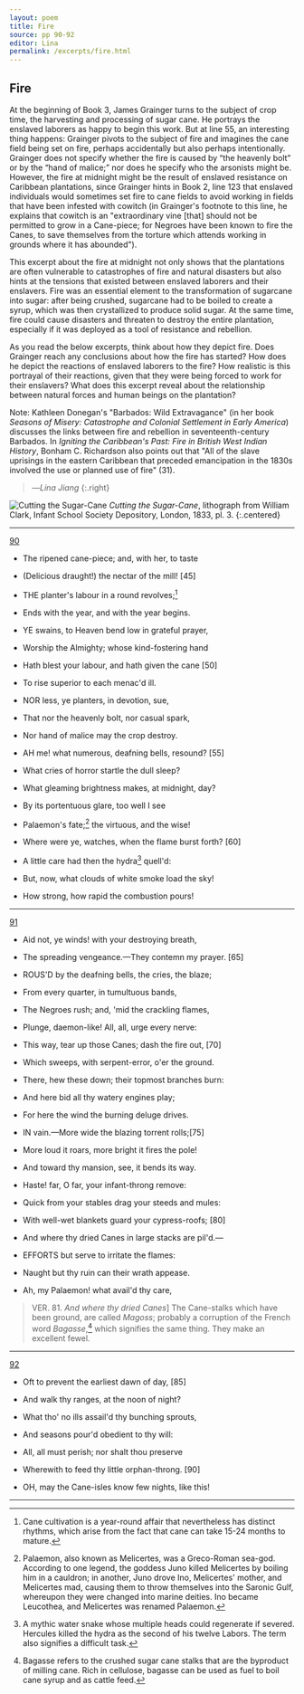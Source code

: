```yaml
---
layout: poem
title: Fire
source: pp 90-92
editor: Lina
permalink: /excerpts/fire.html
---
```



## Fire

At the beginning of Book 3, James Grainger turns to the subject of crop time, the harvesting and processing of sugar cane. He portrays the enslaved laborers as happy to begin this work. But at line 55, an interesting thing happens: Grainger pivots to the subject of fire and imagines the cane field being set on fire, perhaps accidentally but also perhaps intentionally. Grainger does not specify whether the fire is caused by “the heavenly bolt” or by the “hand of malice;” nor does he specify who the arsonists might be. However, the fire at midnight might be the result of enslaved resistance on Caribbean plantations, since Grainger hints in Book 2, line 123 that enslaved individuals would sometimes set fire to cane fields to avoid working in fields that have been infested with cowitch (in Grainger's footnote to this line, he explains that cowitch is an "extraordinary vine [that] should not be permitted to grow in a Cane-piece; for Negroes have been known to fire the Canes, to save themselves from the torture which attends working in grounds where it has abounded").

This excerpt about the fire at midnight not only shows that the plantations are often vulnerable to catastrophes of fire and natural disasters but also hints at the tensions that existed between enslaved laborers and their enslavers. Fire was an essential element to the transformation of sugarcane into sugar: after being crushed, sugarcane had to be boiled to create a syrup, which was then crystallized to produce solid sugar. At the same time, fire could cause disasters and threaten to destroy the entire plantation, especially if it was deployed as a tool of resistance and rebellion.

As you read the below excerpts, think about how they depict fire. Does Grainger reach any conclusions about how the fire has started? How does he depict the reactions of enslaved laborers to the fire? How realistic is this portrayal of their reactions, given that they were being forced to work for their enslavers? What does this excerpt reveal about the relationship between natural forces and human beings on the plantation?


Note: Kathleen Donegan's "Barbados: Wild Extravagance" (in her book *Seasons of Misery: Catastrophe and Colonial Settlement in Early America*) discusses the links between fire and rebellion in seventeenth-century Barbados. In *Igniting the Caribbean's Past: Fire in British West Indian History*, Bonham C. Richardson also points out that "All of the slave uprisings in the eastern Caribbean that preceded emancipation in the 1830s involved the use or planned use of fire" (31).

> —*Lina Jiang*
{:.right}


<img src="{{site.baseurl}}/assets/cutting_the_sugar-cane.jpg"
alt="Cutting the Sugar-Cane"
class="center-image" />
*Cutting the Sugar-Cane*, lithograph from William Clark, Infant School Society Depository, London, 1833, pl. 3.
{:.centered}

---


[90]({{site.baseurl}}/images/p0104.jpg)

- The ripened cane-piece; and, with her, to taste
- \(Delicious draught!\) the nectar of the mill! [45]

- THE planter's labour in a round revolves;[^f90n1]
- Ends with the year, and with the year begins.

- YE swains, to Heaven bend low in grateful prayer,
- Worship the Almighty; whose kind-fostering hand
- Hath blest your labour, and hath given the cane [50]
- To rise superior to each menac'd ill.

- NOR less, ye planters, in devotion, sue,
- That nor the heavenly bolt, nor casual spark,
- Nor hand of malice may the crop destroy.

- AH me! what numerous, deafning bells, resound? [55]
- What cries of horror startle the dull sleep?
- What gleaming brightness makes, at midnight, day?
- By its portentuous glare, too well I see
- Palaemon's fate;[^f90n2] the virtuous, and the wise!
- Where were ye, watches, when the flame burst forth? [60]
- A little care had then the hydra[^f90n3] quell'd:
- But, now, what clouds of white smoke load the sky!
- How strong, how rapid the combustion pours!

[^f90n1]: Cane cultivation is a year-round affair that nevertheless has distinct rhythms, which arise from the fact that cane can take 15-24 months to mature.  

[^f90n2]: Palaemon, also known as Melicertes, was a Greco-Roman sea-god. According to one legend, the goddess Juno killed Melicertes by boiling him in a cauldron; in another, Juno drove Ino, Melicertes' mother, and Melicertes mad, causing them to throw themselves into the Saronic Gulf, whereupon they were changed into marine deities. Ino became Leucothea, and Melicertes was renamed Palaemon.  

[^f90n3]: A mythic water snake whose multiple heads could regenerate if severed. Hercules killed the hydra as the second of his twelve Labors. The term also signifies a difficult task.

---


[91]({{site.baseurl}}/images/p0105.jpg)

- Aid not, ye winds! with your destroying breath,
- The spreading vengeance.—They contemn my prayer. [65]

- ROUS'D by the deafning bells, the cries, the blaze;
- From every quarter, in tumultuous bands,
- The Negroes rush; and, 'mid the crackling flames,
- Plunge, daemon-like! All, all, urge every nerve:
- This way, tear up those Canes; dash the fire out, [70]
- Which sweeps, with serpent-error, o'er the ground.
- There, hew these down; their topmost branches burn:
- And here bid all thy watery engines play;
- For here the wind the burning deluge drives.

- IN vain.—More wide the blazing torrent rolls;[75]
- More loud it roars, more bright it fires the pole!
- And toward thy mansion, see, it bends its way.
- Haste! far, O far, your infant-throng remove:
- Quick from your stables drag your steeds and mules:
- With well-wet blankets guard your cypress-roofs; [80]
- And where thy dried Canes in large stacks are pil'd.—

- EFFORTS but serve to irritate the flames:
- Naught but thy ruin can their wrath appease.
- Ah, my Palaemon! what avail'd thy care,

> VER. 81. *And where thy dried Canes*\] The Cane-stalks which have been ground, are called *Magoss*; probably a corruption of the French word *Bagasse*,[^f91n1] which signifies the same thing. They make an excellent fewel.

[^f91n1]: Bagasse refers to the crushed sugar cane stalks that are the byproduct of milling cane. Rich in cellulose, bagasse can be used as fuel to boil cane syrup and as cattle feed.  

---


[92]({{site.baseurl}}/images/p0106.jpg)

- Oft to prevent the earliest dawn of day, [85]
- And walk thy ranges, at the noon of night?
- What tho' no ills assail'd thy bunching sprouts,
- And seasons pour'd obedient to thy will:
- All, all must perish; nor shalt thou preserve
- Wherewith to feed thy little orphan-throng. [90]

- OH, may the Cane-isles know few nights, like this!

---
